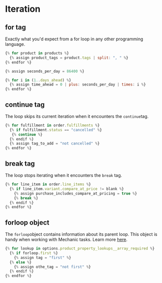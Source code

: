 # Iteration

## for tag

Exactly what you'd expect from a for loop in any other programming language.

```javascript
{% for product in products %}
  {% assign product_tags = product.tags | split: ", " %}
{% endfor %}
```

```javascript
{% assign seconds_per_day = 86400 %}

{% for i in (1..days_ahead) %}
  {% assign time_ahead = 0 | plus: seconds_per_day | times: i %}
{% endfor %}
```

## continue tag

The loop skips its current iteration when it encounters the `continue`tag.

```javascript
{% for fulfillment in order.fulfillments %}
  {% if fulfillment.status == "cancelled" %}
   {% continue %}
  {% endif %}
  {% assign tag_to_add = "not cancelled" %}
{% endfor %}
```

## break tag

The loop stops iterating when it encounters the `break` tag.

```javascript
{% for line_item in order.line_items %}
  {% if line_item.variant.compare_at_price != blank %}
    {% assign purchase_includes_compare_at_pricing = true %}
    {% break %}
  {% endif %}
{% endfor %}
```

## forloop object

The `forloop`object contains information about its parent loop.  This object is handy when working with Mechanic tasks. Learn more [here](https://shopify.dev/docs/themes/liquid/reference/objects/for-loops).

```javascript
{% for lookup in options.product_property_lookups__array_required %}
  {% if forloop.first %}
    {% assign tag = "first" %}
  {% else %}
    {% assign othe_tag = "not first" %}
  {% endif %}
{% endfor %}
```

